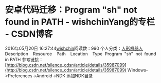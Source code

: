 # 安卓代码迁移：Program "sh" not found in PATH - wishchinYang的专栏 - CSDN博客
2016年05月20日 16:27:44[wishchin](https://me.csdn.net/wishchin)阅读数：990
个人分类：[人形机器人](https://blog.csdn.net/wishchin/article/category/5597059)
Description    Resource    Path    Location    Type  Program  "sh"  not  found in PATH
参考链接：[http://blog.csdn.net/silence_cdsn/article/details/35987099](http://blog.csdn.net/silence_cdsn/article/details/35987099)
Windows->Preferences->Android->NDK
添加NDK目录
